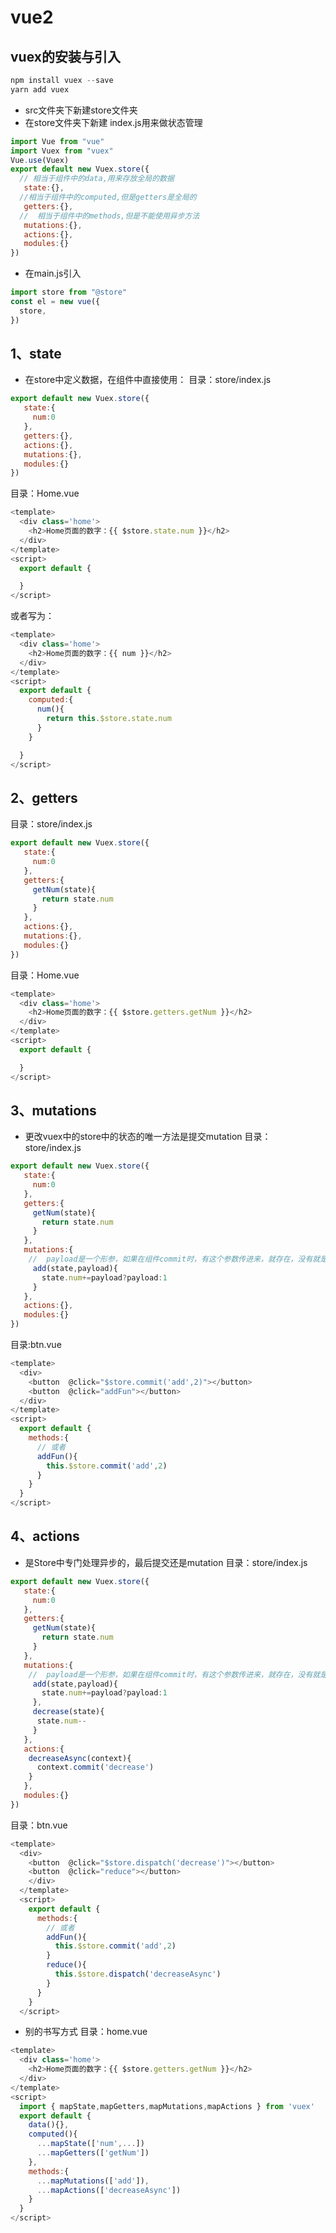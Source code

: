 # vue2

## vuex的安装与引入
```javascript
npm install vuex --save
yarn add vuex
```
- src文件夹下新建store文件夹
- 在store文件夹下新建 index.js用来做状态管理
```javascript
import Vue from "vue"
import Vuex from "vuex"
Vue.use(Vuex)
export default new Vuex.store({
  // 相当于组件中的data,用来存放全局的数据
   state:{},
  //相当于组件中的computed,但是getters是全局的
   getters:{},
  //  相当于组件中的methods,但是不能使用异步方法
   mutations:{},
   actions:{},
   modules:{}
})
```
- 在main.js引入
```javascript
import store from "@store"
const el = new vue({
  store,
})
```
## 1、state
- 在store中定义数据，在组件中直接使用：
目录：store/index.js
```javascript
export default new Vuex.store({
   state:{
     num:0
   },
   getters:{},
   actions:{},
   mutations:{},
   modules:{}
})
```
目录：Home.vue
```javascript
<template>
  <div class='home'>
    <h2>Home页面的数字：{{ $store.state.num }}</h2>
  </div>
</template>
<script>
  export default {

  }
</script>
```
或者写为：
```javascript
<template>
  <div class='home'>
    <h2>Home页面的数字：{{ num }}</h2>
  </div>
</template>
<script>
  export default {
    computed:{
      num(){
        return this.$store.state.num
      }
    }

  }
</script>
```
## 2、getters
目录：store/index.js
```javascript
export default new Vuex.store({
   state:{
     num:0
   },
   getters:{
     getNum(state){
       return state.num
     }
   },
   actions:{},
   mutations:{},
   modules:{}
})
```
目录：Home.vue
```javascript
<template>
  <div class='home'>
    <h2>Home页面的数字：{{ $store.getters.getNum }}</h2>
  </div>
</template>
<script>
  export default {

  }
</script>
```
## 3、mutations
- 更改vuex中的store中的状态的唯一方法是提交mutation
目录：store/index.js
```javascript
export default new Vuex.store({
   state:{
     num:0
   },
   getters:{
     getNum(state){
       return state.num
     }
   },
   mutations:{
    //  payload是一个形参，如果在组件commit时，有这个参数传进来，就存在，没有就是undefined
     add(state,payload){
       state.num+=payload?payload:1
     }
   },
   actions:{},
   modules:{}
})
```
目录:btn.vue
```javascript
<template>
  <div>
    <button  @click="$store.commit('add',2)"></button>
    <button  @click="addFun"></button>
  </div>
</template>
<script>
  export default {
    methods:{
      // 或者
      addFun(){
        this.$store.commit('add',2)
      }
    }
  }
</script>
```
## 4、actions
- 是Store中专门处理异步的，最后提交还是mutation
目录：store/index.js
```javascript
export default new Vuex.store({
   state:{
     num:0
   },
   getters:{
     getNum(state){
       return state.num
     }
   },
   mutations:{
    //  payload是一个形参，如果在组件commit时，有这个参数传进来，就存在，没有就是undefined
     add(state,payload){
       state.num+=payload?payload:1
     },
     decrease(state){
      state.num--
     }
   },
   actions:{
    decreaseAsync(context){
      context.commit('decrease')
    }
   },
   modules:{}
})
```
目录：btn.vue
```javascript
<template>
  <div>
    <button  @click="$store.dispatch('decrease')"></button>
    <button  @click="reduce"></button>
    </div>
  </template>
  <script>
    export default {
      methods:{
        // 或者
        addFun(){
          this.$store.commit('add',2)
        }
        reduce(){
          this.$store.dispatch('decreaseAsync')
        }
      }
    }
  </script>
```

- 别的书写方式
目录：home.vue
```javascript
<template>
  <div class='home'>
    <h2>Home页面的数字：{{ $store.getters.getNum }}</h2>
  </div>
</template>
<script>
  import { mapState,mapGetters,mapMutations,mapActions } from 'vuex'
  export default {
    data(){},
    computed(){
      ...mapState(['num',...])
      ...mapGetters(['getNum'])
    },
    methods:{
      ...mapMutations(['add']),
      ...mapActions(['decreaseAsync'])
    }
  }
</script>
```


